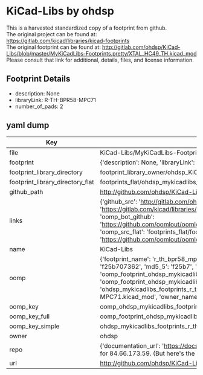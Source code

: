 # KiCad-Libs by ohdsp  
This is a harvested standardized copy of a footprint from github.  
The original project can be found at:  
https://gitlab.com/kicad/libraries/kicad-footprints  
The original footprint can be found at:
http://gitlab.com/ohdsp/KiCad-Libs/blob/master/MyKiCadLibs-Footprints.pretty/XTAL_HC49_TH.kicad_mod
Please consult that link for additional, details, files, and license information.  
## Footprint Details
* description: None  
* libraryLink: R-TH-BPR58-MPC71  
* number_of_pads: 2  
## yaml dump  
| Key | Value |  
| --- | --- |  
| file | KiCad-Libs/MyKiCadLibs-Footprints.pretty/R-TH-BPR58-MPC71.kicad_mod |  
| footprint | {'description': None, 'libraryLink': 'R-TH-BPR58-MPC71', 'number_of_pads': 2} |  
| footprint_library_directory | footprint_library_owner/ohdsp_KiCad-Libs |  
| footprint_library_directory_flat | footprints_flat/ohdsp_mykicadlibs_footprints_r_th_bpr58_mpc71/working |  
| github_path | http://github.com/ohdsp/KiCad-Libs/blob/master/MyKiCadLibs-Footprints.pretty/R-TH-BPR58-MPC71.kicad_mod |  
| links | {'github_src': 'http://gitlab.com/ohdsp/KiCad-Libs/blob/master/MyKiCadLibs-Footprints.pretty/XTAL_HC49_TH.kicad_mod', 'github_src_repo': 'https://gitlab.com/kicad/libraries/kicad-footprints', 'oomp_bot': 'footprints/ohdsp_mykicadlibs_footprints_r_th_bpr58_mpc71/working', 'oomp_bot_github': 'https://github.com/oomlout/oomlout_oomp_footprint_bot/tree/main/footprints/ohdsp_mykicadlibs_footprints_r_th_bpr58_mpc71/working', 'oomp_src_flat': 'footprints_flat/footprints_flat/ohdsp_mykicadlibs_footprints_r_th_bpr58_mpc71/working', 'oomp_src_flat_github': 'https://github.com/oomlout/oomlout_oomp_footprint_src/tree/main/footprints_flat/ohdsp_mykicadlibs_footprints_r_th_bpr58_mpc71/working'} |  
| name | KiCad-Libs |  
| oomp | {'footprint_name': 'r_th_bpr58_mpc71', 'library_name': 'mykicadlibs_footprints', 'md5': 'f25b7073622841e290012b0e05fc8518', 'md5_10': 'f25b707362', 'md5_5': 'f25b7', 'md5_6': 'f25b70', 'oomp_key': 'oomp_ohdsp_mykicadlibs_footprints_r_th_bpr58_mpc71', 'oomp_key_extra': 'oomp_footprint_ohdsp_mykicadlibs_footprints_r_th_bpr58_mpc71', 'oomp_key_full': 'oomp_footprint_ohdsp_mykicadlibs_footprints_r_th_bpr58_mpc71_f25b70', 'oomp_key_simple': 'ohdsp_mykicadlibs_footprints_r_th_bpr58_mpc71', 'original_filename': 'KiCad-Libs/MyKiCadLibs-Footprints.pretty/R-TH-BPR58-MPC71.kicad_mod', 'owner_name': 'ohdsp'} |  
| oomp_key | oomp_ohdsp_mykicadlibs_footprints_r_th_bpr58_mpc71 |  
| oomp_key_full | oomp_footprint_ohdsp_mykicadlibs_footprints_r_th_bpr58_mpc71 |  
| oomp_key_simple | ohdsp_mykicadlibs_footprints_r_th_bpr58_mpc71 |  
| owner | ohdsp |  
| repo | {'documentation_url': 'https://docs.github.com/rest/overview/resources-in-the-rest-api#rate-limiting', 'message': "API rate limit exceeded for 84.66.173.59. (But here's the good news: Authenticated requests get a higher rate limit. Check out the documentation for more details.)"} |  
| url | http://github.com/ohdsp/KiCad-Libs |  

